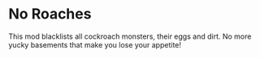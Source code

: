 # No Roaches

This mod blacklists all cockroach monsters, their eggs and dirt. No more yucky basements that make you lose your appetite!
